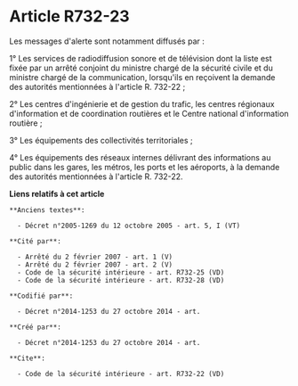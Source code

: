 # Article R732-23

Les messages d'alerte sont notamment diffusés par : 

1° Les services de radiodiffusion sonore et de télévision dont la liste est fixée par un arrêté conjoint du ministre chargé
de la sécurité civile et du ministre chargé de la communication, lorsqu'ils en reçoivent la demande des autorités mentionnées
à l'article R. 732-22 ; 

2° Les centres d'ingénierie et de gestion du trafic, les centres régionaux d'information et de coordination routières et le
Centre national d'information routière ; 

3° Les équipements des collectivités territoriales ; 

4° Les équipements des réseaux internes délivrant des informations au public dans les gares, les métros, les ports et les
aéroports, à la demande des autorités mentionnées à l'article R. 732-22.

**Liens relatifs à cet article**

	**Anciens textes**:

	  - Décret n°2005-1269 du 12 octobre 2005 - art. 5, I (VT)

	**Cité par**:

	  - Arrêté du 2 février 2007 - art. 1 (V)
	  - Arrêté du 2 février 2007 - art. 2 (V)
	  - Code de la sécurité intérieure - art. R732-25 (VD)
	  - Code de la sécurité intérieure - art. R732-28 (VD)

	**Codifié par**:

	  - Décret n°2014-1253 du 27 octobre 2014 - art.

	**Créé par**:

	  - Décret n°2014-1253 du 27 octobre 2014 - art.

	**Cite**:

	  - Code de la sécurité intérieure - art. R732-22 (VD)
